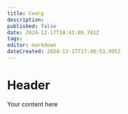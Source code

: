 ```yaml
---
title: Снегр
description: 
published: false
date: 2024-12-17T18:41:09.741Z
tags: 
editor: markdown
dateCreated: 2024-12-17T17:40:53.995Z
---
```


# Header
Your content here
